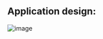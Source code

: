 ## Application design:

![image](https://github.com/user-attachments/assets/f1d72c1d-8855-4581-a0df-b3a6e4f1d9da)
